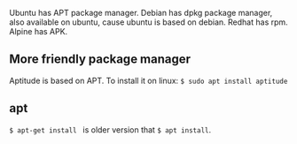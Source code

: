 Ubuntu has APT package manager.
Debian has dpkg package manager, also available on ubuntu, cause ubuntu is based on debian.
Redhat has rpm.
Alpine has APK.

## More friendly package manager
Aptitude is based on APT. To install it on linux:
`$ sudo apt install aptitude`

## apt
`$ apt-get install ` is older version that `$ apt install`.